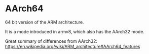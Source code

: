 # AArch64

64 bit version of the ARM architecture.

It is a mode introduced in armv8, which also has the AArch32 mode.

Great summary of differences from AArch32: <https://en.wikipedia.org/wiki/ARM_architecture#AArch64_features>
